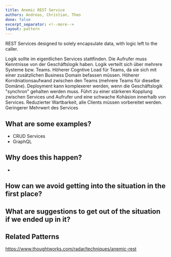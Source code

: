 ```yaml
---
title: Anemic REST Service
authors: Andreas, Christian, Theo
done: false
excerpt_separator: <!--more-->
layout: pattern
---
```

REST Services designed to solely encapsulate data, with logic left to the caller.
<!--more-->
Logik sollte im eigentlichen Services stattfinden. Die Aufrufer muss Kenntnisse von der Geschäftslogik haben. Logik verteilt sich über mehrere Systeme bzw. Teams. Höherer Cogntive Load für Teams, da sie sich mit einer zusätzlichen Business Domain befassen müssen. Höherer Korrdniationsaufwand zwischen den Teams (mehrere Teams für dieselbe Domäne).
Deployment kann komplexerer werden, wenn die Geschäftslogik "synchron" gehalten werden muss.
Führt zu einer stärkeren Kopplung zwischen Services und Aufrufer und eine schwache Kohäsion innerhalb von Services.
Reduzierter Wartbarkeit, alle Clients müssen vorbereitet werden.
Geringerer Mehrwert des Services

## What are some examples?
- CRUD Services
- GraphQL

## Why does this happen?
- 

## How can we avoid getting into the situation in the first place?

## What are suggestions to get out of the situation if we ended up in it?

## Related Patterns

https://www.thoughtworks.com/radar/techniques/anemic-rest